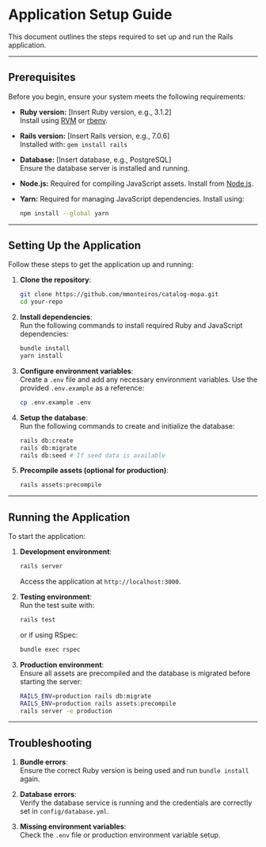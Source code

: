 
# Application Setup Guide

This document outlines the steps required to set up and run the Rails application.

---

## Prerequisites

Before you begin, ensure your system meets the following requirements:

- **Ruby version:** [Insert Ruby version, e.g., 3.1.2]  
  Install using [RVM](https://rvm.io/) or [rbenv](https://github.com/rbenv/rbenv).

- **Rails version:** [Insert Rails version, e.g., 7.0.6]  
  Installed with: `gem install rails`

- **Database:** [Insert database, e.g., PostgreSQL]  
  Ensure the database server is installed and running.

- **Node.js:** Required for compiling JavaScript assets. Install from [Node.js](https://nodejs.org/).

- **Yarn:** Required for managing JavaScript dependencies. Install using:  
  ```bash
  npm install --global yarn
  ```

---

## Setting Up the Application

Follow these steps to get the application up and running:

1. **Clone the repository**:
   ```bash
   git clone https://github.com/mmonteiros/catalog-mopa.git
   cd your-repo
   ```

2. **Install dependencies**:  
   Run the following commands to install required Ruby and JavaScript dependencies:
   ```bash
   bundle install
   yarn install
   ```

3. **Configure environment variables**:  
   Create a `.env` file and add any necessary environment variables. Use the provided `.env.example` as a reference:
   ```bash
   cp .env.example .env
   ```

4. **Setup the database**:  
   Run the following commands to create and initialize the database:
   ```bash
   rails db:create
   rails db:migrate
   rails db:seed # If seed data is available
   ```

5. **Precompile assets (optional for production)**:  
   ```bash
   rails assets:precompile
   ```

---

## Running the Application

To start the application:

1. **Development environment**:  
   ```bash
   rails server
   ```
   Access the application at `http://localhost:3000`.

2. **Testing environment**:  
   Run the test suite with:
   ```bash
   rails test
   ```
   or if using RSpec:
   ```bash
   bundle exec rspec
   ```

3. **Production environment**:  
   Ensure all assets are precompiled and the database is migrated before starting the server:
   ```bash
   RAILS_ENV=production rails db:migrate
   RAILS_ENV=production rails assets:precompile
   rails server -e production
   ```

---

## Troubleshooting

1. **Bundle errors**:  
   Ensure the correct Ruby version is being used and run `bundle install` again.

2. **Database errors**:  
   Verify the database service is running and the credentials are correctly set in `config/database.yml`.

3. **Missing environment variables**:  
   Check the `.env` file or production environment variable setup.
```
